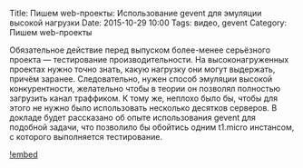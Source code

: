 Title: Пишем web-проекты: Использование gevent для эмуляции высокой нагрузки
Date: 2015-10-29 10:00
Tags: видео, gevent
Category: Пишем web-проекты

Обязательное действие перед выпуском более-менее серьёзного проекта — тестирование производительности. На высоконагруженных проектах нужно точно знать, какую нагрузку они могут выдержать, причём заранее. Следовательно, нужен способ эмуляции высокой конкурентности, желательно чтобы в теории он позволял полностью загрузить канал траффиком. К тому же, неплохо было бы, чтобы для этого не нужно было использовать несколько десятков серверов. В докладе будет рассказано об опыте использования gevent для подобной задачи, что позволило бы обойтись одним t1.micro инстансом, с которого выполняется тестирование.

[!embed](http://www.youtube.com/watch?v=ndngDDiGaFw)